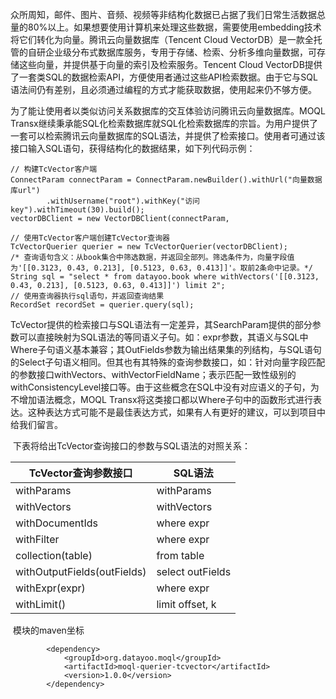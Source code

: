 ​	众所周知，邮件、图片、音频、视频等非结构化数据已占据了我们日常生活数据总量的80%以上。如果想要使用计算机来处理这些数据，需要使用embedding技术将它们转化为向量。腾讯云向量数据库（Tencent Cloud VectorDB）是一款全托管的自研企业级分布式数据库服务，专用于存储、检索、分析多维向量数据，可存储这些向量，并提供基于向量的索引及检索服务。Tencent Cloud VectorDB提供了一套类SQL的数据检索API，方便使用者通过这些API检索数据。由于它与SQL语法间仍有差别，且必须通过编程的方式才能获取数据，使用起来仍不够方便。

​    为了能让使用者以类似访问关系数据库的交互体验访问腾讯云向量数据库。MOQL Transx继续秉承能SQL化检索数据库就SQL化检索数据库的宗旨。为用户提供了一套可以检索腾讯云向量数据库的SQL语法，并提供了检索接口。使用者可通过该接口输入SQL语句，获得结构化的数据结果，如下列代码示例：

```
// 构建TcVector客户端
ConnectParam connectParam = ConnectParam.newBuilder().withUrl("向量数据库url")
        .withUsername("root").withKey("访问key").withTimeout(30).build();
vectorDBClient = new VectorDBClient(connectParam,

// 使用TcVector客户端创建TcVector查询器
TcVectorQuerier querier = new TcVectorQuerier(vectorDBClient);
/* 查询语句含义：从book集合中筛选数据，并返回全部列。筛选条件为，向量字段值为'[[0.3123, 0.43, 0.213], [0.5123, 0.63, 0.413]]'。取前2条命中记录。*/
String sql = "select * from datayoo.book where withVectors('[[0.3123, 0.43, 0.213], [0.5123, 0.63, 0.413]]') limit 2";
// 使用查询器执行sql语句，并返回查询结果
RecordSet recordSet = querier.query(sql);
```


​	TcVector提供的检索接口与SQL语法有一定差异，其SearchParam提供的部分参数可以直接映射为SQL语法的等同语义子句。如：expr参数，其语义与SQL中Where子句语义基本兼容；其OutFields参数为输出结果集的列结构，与SQL语句的Select子句语义相同。但其也有其特殊的查询参数接口，如：针对向量字段匹配的参数接口withVectors、withVectorFieldName；表示匹配一致性级别的withConsistencyLevel接口等。由于这些概念在SQL中没有对应语义的子句，为不增加语法概念，MOQL Transx将这类接口都以Where子句中的函数形式进行表达。这种表达方式可能不是最佳表达方式，如果有人有更好的建议，可以到项目中给我们留言。

​	下表将给出TcVector查询接口的参数与SQL语法的对照关系：

| TcVector查询参数接口                                 | SQL语法        |
|------------------------------------------------|--------------|
| withParams                                     | withParams   |
| withVectors                                    | withVectors  |
| withDocumentIds                                    | where expr  |
| withFilter                                    | where expr  |
| collection(table)                      | from table   |
| withOutputFields(outFields)                       | select outFields |
| withExpr(expr)                                 | where expr   |
| withLimit()                       | limit offset, k |

​	模块的maven坐标

```
        <dependency>
            <groupId>org.datayoo.moql</groupId>
            <artifactId>moql-querier-tcvector</artifactId>
            <version>1.0.0</version>
        </dependency>
```